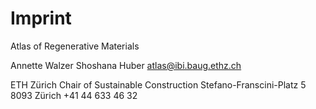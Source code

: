 # Imprint

Atlas of Regenerative Materials

Annette Walzer
Shoshana Huber
atlas@ibi.baug.ethz.ch

ETH Zürich
Chair of Sustainable Construction
Stefano-Franscini-Platz 5
8093 Zürich
+41 44 633 46 32
